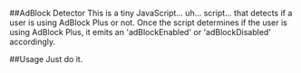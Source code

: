 ##AdBlock Detector
This is a tiny JavaScript... uh... script... that detects if a user is using AdBlock Plus
or not. Once the script determines if the user is using AdBlock Plus, it emits
an 'adBlockEnabled' or 'adBlockDisabled' accordingly.

##Usage
Just do it.
